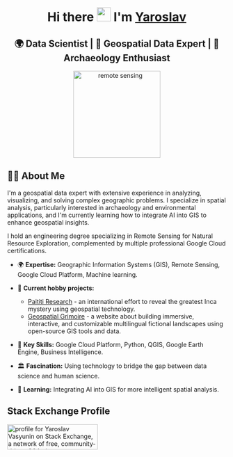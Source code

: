 <h1 align="center">Hi there <img src="https://github.com/blackcater/blackcater/raw/main/images/Hi.gif" height="32"/> I'm <a href="https://www.linkedin.com/in/vasyunin/" target="_blank">Yaroslav</a></h1>

<h2 align="center">🌍 Data Scientist | 📡 Geospatial Data Expert | 📜 Archaeology Enthusiast</h2>

<p align="center"><a href="https://en.wikipedia.org/wiki/Remote_sensing" target="_blank" rel="noreferrer"> <img src="https://upload.wikimedia.org/wikipedia/commons/d/d1/Satellite_imaging.svg" alt="remote sensing" width="200"/> </a></p>

## 🧑‍💻 About Me

I'm a geospatial data expert with extensive experience in analyzing, visualizing, and solving complex geographic problems. I specialize in spatial analysis, particularly interested in archaeology and environmental applications, and I'm currently learning how to integrate AI into GIS to enhance geospatial insights.

I hold an engineering degree specializing in Remote Sensing for Natural Resource Exploration, complemented by multiple professional Google Cloud certifications.

- 🌍 **Expertise:** Geographic Information Systems (GIS), Remote Sensing, Google Cloud Platform, Machine learning.
- 🔭 **Current hobby projects:**
  - [Paititi Research](https://www.paititi.info/) - an international effort to reveal the greatest Inca mystery using geospatial technology.
  - [Geospatial Grimoire](https://www.geospatial-grimoire.com/) - a website about building immersive, interactive, and customizable multilingual fictional landscapes using open-source GIS tools and data.
- 📡 **Key Skills:** Google Cloud Platform, Python, QGIS, Google Earth Engine, Business Intelligence.
- 🏛️ **Fascination:** Using technology to bridge the gap between data science and human science.

- 🌱 **Learning:** Integrating AI into GIS for more intelligent spatial analysis.

## Stack Exchange Profile

<a href="https://stackexchange.com/users/1717642"><img src="https://stackexchange.com/users/flair/1717642.png" width="208" height="58" alt="profile for Yaroslav Vasyunin on Stack Exchange, a network of free, community-driven Q&amp;A sites" title="profile for Yaroslav on Stack Exchange, a network of free, community-driven Q&amp;A sites"></a>

